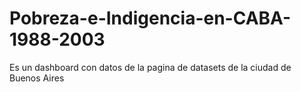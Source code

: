 # Pobreza-e-Indigencia-en-CABA-1988-2003
Es un dashboard con datos de la pagina de datasets de la ciudad de Buenos Aires 
